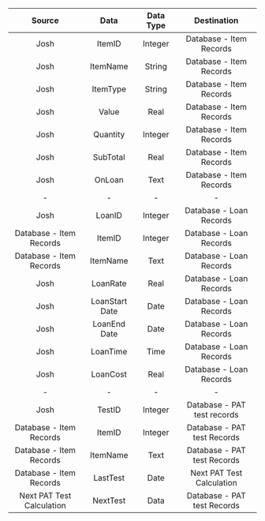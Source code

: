 |Source|Data|Data Type|Destination|
|:----:|:--:|:-------:|:---------:|
|Josh|ItemID|Integer|Database - Item Records
|Josh|ItemName|String|Database - Item Records|
|Josh|ItemType|String|Database - Item Records|
|Josh|Value|Real|Database - Item Records|
|Josh|Quantity|Integer|Database - Item Records|
|Josh|SubTotal|Real|Database - Item Records|
|Josh|OnLoan|Text|Database - Item Records|
|-|-|-|-|
|Josh|LoanID|Integer|Database - Loan Records|
|Database - Item Records|ItemID|Integer|Database - Loan Records|
|Database - Item Records|ItemName|Text|Database - Loan Records|
|Josh|LoanRate|Real|Database - Loan Records|
|Josh|LoanStart Date|Date|Database - Loan Records|
|Josh|LoanEnd Date|Date|Database - Loan Records|
|Josh|LoanTime|Time|Database - Loan Records|
|Josh|LoanCost|Real|Database - Loan Records|
|-|-|-|-|
|Josh|TestID|Integer|Database - PAT test records|
|Database - Item Records|ItemID|Integer|Database - PAT test Records|
|Database - Item Records|ItemName|Text|Database - PAT test Records|
|Database - Item Records|LastTest|Date|Next PAT Test Calculation|
|Next PAT Test Calculation|NextTest|Data|Database - PAT test Records|
